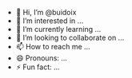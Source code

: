 - 👋 Hi, I’m @buidoix
- 👀 I’m interested in ...
- 🌱 I’m currently learning ...
- 💞️ I’m looking to collaborate on ...
- 📫 How to reach me ...
- 😄 Pronouns: ...
- ⚡ Fun fact: ...

<!---
buidoix/buidoix is a ✨ special ✨ repository because its `README.md` (this file) appears on your GitHub profile.
You can click the Preview link to take a look at your changes.
--->
